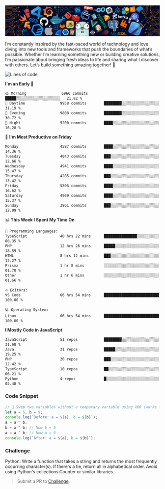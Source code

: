 ![](https://github.com/0x3EF8/0x3EF8/raw/main/images/header_.png)

I’m constantly inspired by the fast-paced world of technology and love diving into new tools and frameworks that push the boundaries of what’s possible. Whether I’m learning something new or building creative solutions, I’m passionate about bringing fresh ideas to life and sharing what I discover with others. Let’s build something amazing together! 🚀

<!--START_SECTION:header-->
![Lines of code](https://img.shields.io/badge/From%20Hello%20World%20I%27ve%20Written-23.0%20million%20lines%20of%20code-blue)

**I'm an Early 🐤** 

```text
🌞 Morning                6966 commits        █████░░░░░░░░░░░░░░░░░░░░   21.82 % 
🌆 Daytime                9958 commits        ████████░░░░░░░░░░░░░░░░░   31.19 % 
🌃 Evening                9808 commits        ████████░░░░░░░░░░░░░░░░░   30.72 % 
🌙 Night                  5200 commits        ████░░░░░░░░░░░░░░░░░░░░░   16.28 % 
```
📅 **I'm Most Productive on Friday** 

```text
Monday                   4587 commits        ████░░░░░░░░░░░░░░░░░░░░░   14.36 % 
Tuesday                  4043 commits        ███░░░░░░░░░░░░░░░░░░░░░░   12.66 % 
Wednesday                4941 commits        ████░░░░░░░░░░░░░░░░░░░░░   15.47 % 
Thursday                 4285 commits        ███░░░░░░░░░░░░░░░░░░░░░░   13.42 % 
Friday                   5306 commits        ████░░░░░░░░░░░░░░░░░░░░░   16.62 % 
Saturday                 4909 commits        ████░░░░░░░░░░░░░░░░░░░░░   15.37 % 
Sunday                   3861 commits        ███░░░░░░░░░░░░░░░░░░░░░░   12.09 % 
```


📊 **This Week I Spent My Time On** 

```text
💬 Programming Languages: 
TypeScript               40 hrs 22 mins      ███████████████░░░░░░░░░░   60.35 % 
PHP                      12 hrs 26 mins      █████░░░░░░░░░░░░░░░░░░░░   18.59 % 
HTML                     8 hrs 12 mins       ███░░░░░░░░░░░░░░░░░░░░░░   12.27 % 
Prisma                   1 hr 8 mins         ░░░░░░░░░░░░░░░░░░░░░░░░░   01.70 % 
Other                    1 hr 6 mins         ░░░░░░░░░░░░░░░░░░░░░░░░░   01.66 % 

🔥 Editors: 
VS Code                  66 hrs 54 mins      █████████████████████████   100.00 % 

💻 Operating System: 
Linux                    66 hrs 54 mins      █████████████████████████   100.00 % 
```

**I Mostly Code in JavaScript** 

```text
JavaScript               51 repos            ████████░░░░░░░░░░░░░░░░░   31.68 % 
Java                     31 repos            █████░░░░░░░░░░░░░░░░░░░░   19.25 % 
PHP                      20 repos            ███░░░░░░░░░░░░░░░░░░░░░░   12.42 % 
TypeScript               10 repos            ██░░░░░░░░░░░░░░░░░░░░░░░   06.21 % 
Python                   4 repos             █░░░░░░░░░░░░░░░░░░░░░░░░   02.48 % 
```




<!--END_SECTION:header-->

<!--START_SECTION:footer-->
### Code Snippet
```js
// 🎲 Swap two variables without a temporary variable using XOR (works for integers!)
let a = 5, b = 9;
console.log(`Before: a = ${a}, b = ${b}`);
a = a ^ b;
b = a ^ b; // Now b = 5
a = a ^ b; // Now a = 9
console.log(`After: a = ${a}, b = ${b}`);
```
### Challenge
Python: Write a function that takes a string and returns the most frequently occurring character(s). If there's a tie, return all in alphabetical order. Avoid using Python's collections.Counter or similar libraries.
<!--END_SECTION:footer-->
> Submit a PR to [Challenge](https://github.com/mrepol742/challenge/fork).
